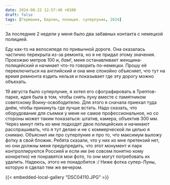 ```yaml
---
date: 2024-08-22 12:57:40 +0100
draft: false
tags: [Германия, Берлин, полиция. суперлуние, 2024]
---
```

За последние 2 недели у меня было два забавных контакта с немецкой полицией.

Еду как-то на велосипеде по привычной дороге. Она оказалась частично перекрыта из-за ремонта, но я не придал этому значения. Проезжаю метров 100 и, _бам!_, меня останавливает женщина-полицейский и начинает что-то говорить по-немецки. Прошу её переключиться на английский и она мне спокойно объясняет, что тут на время ремнонта ездить нельзя и показывает где эту дорогу можно объехать.

19 августа было суперлуние, я хотел его сфографировать в Трептов-парке, идея была в том, чтобы снять луну вместе с памятником советскому Воину-освободителю. Для этого я сначала приехал туда днём, чтобы прикинуть где лучше встать. Надо сказать, что оборудование для съемки у меня не самое профессиональное, но со стороны может таким показаться: штатив, камера, объектив 300 мм. Через минут пять ко мне подходят двое полицейских и начинают расспрашивать, что я тут делаю и не с коммерческой ли целью я снимаю. Объяснил им про суперлуние и про то, что максимум выложу фотку в свой бложик. Ребята сказали, что у них ко мне претензий нет, но они должны меня предупредить, что этот монумент и парк контроллируются Россией и если им (не совсем понятно кому конкретно) не понравятся мои фото, то они могут потребовать их удалить. Надеюсь, этого не понадобится :/ Ниже фотка супер-Луны, которую я сделал тем же вечером.

{{< embedded-local-gallery "DSC04110.JPG" >}}
<!--more-->